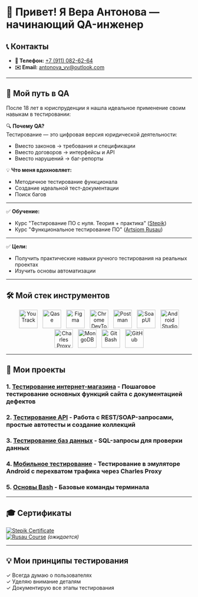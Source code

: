 # 👋 Привет! Я Вера Антонова — начинающий QA-инженер

<a href="https://github.com/veraveps/QA-Portfolio-Vera-Antonova">
</a>

## 📞 Контакты
- **📱 Телефон:** [+7 (911) 082-62-64](tel:+79110826264)
- **✉️ Email:** antonova_vv@outlook.com

---

## 🚀 Мой путь в QA
После 18 лет в юриспруденции я нашла идеальное применение своим навыкам в тестировании:

🔍 **Почему QA?**  
Тестирование — это цифровая версия юридической деятельности:  
- Вместо законов → требования и спецификации  
- Вместо договоров → интерфейсы и API  
- Вместо нарушений → баг-репорты  

💡 **Что меня вдохновляет:**  
- Методичное тестирование функционала  
- Создание идеальной тест-документации  
- Поиск багов  

---
 
✅ **Обучение:**  
   - Курс "Тестирование ПО с нуля. Теория + практика" ([Stepik](https://stepik.org/course/171826/promo?search=7362255367))  
   - Курс "Функциональное тестирование ПО" ([Artsiom Rusau](https://rusau.net/qa-from-scratch))  

---

✅ **Цели:**  
   - Получить практические навыки ручного тестирования на реальных проектах  
   - Изучить основы автоматизации  

---

## 🛠 Мой стек инструментов

<p align="center">
  <img src="https://resources.jetbrains.com/storage/products/youtrack/img/meta/youtrack_logo_300x300.png" width="50" hspace="5" alt="YouTrack">
  <img src="https://camo.githubusercontent.com/35a1928616a9dca0acd2141dbfa390752e65b548b310a0fec90e70a83b2802ae/68747470733a2f2f6c756e61312e636f2f6562303138372e706e67" width="50" hspace="5" alt="Qase">
  <img src="https://cdn.jsdelivr.net/gh/devicons/devicon/icons/figma/figma-original.svg" width="50" hspace="5" alt="Figma">
  <img src="https://cdn.jsdelivr.net/gh/devicons/devicon/icons/chrome/chrome-original.svg" width="50" hspace="5" alt="Chrome DevTools">
  <img src="https://cdn.jsdelivr.net/gh/devicons/devicon/icons/postman/postman-original.svg" width="50" hspace="5" alt="Postman">
  <img src="https://camo.githubusercontent.com/b12048870a12c78c92bc846f340c2bdb2cfb1d67f9f86d301b393ee074e02160/68747470733a2f2f656e637279707465642d74626e302e677374617469632e636f6d2f696d616765733f713d74626e3a414e6439476354444c6a2d3137684c75507365344b356c6f34564c4e46526e3839726a4c53422d4b4b495a4d644e6a4230512673" width="50" hspace="5" alt="SoapUI">
  <img src="https://cdn.jsdelivr.net/gh/devicons/devicon/icons/androidstudio/androidstudio-original.svg" width="50" hspace="5" alt="Android Studio">
  <img src="https://camo.githubusercontent.com/336cc8f5f3d0b45b3c149159207c88944e9909640f5dc25c7116355bc75670d5/68747470733a2f2f36342e6d656469612e74756d626c722e636f6d2f63343065383135393666333061646638363930656532366161313265383838662f74756d626c725f696e6c696e655f6f62387a32316f6754753172326f6e61755f3430302e706e67" width="50" hspace="5" alt="Charles Proxy">
  <img src="https://cdn.jsdelivr.net/gh/devicons/devicon/icons/mongodb/mongodb-original.svg" width="50" hspace="5" alt="MongoDB">
  <img src="https://cdn.jsdelivr.net/gh/devicons/devicon/icons/bash/bash-original.svg" width="50" hspace="5" alt="Git Bash">
  <img src="https://cdn.jsdelivr.net/gh/devicons/devicon/icons/github/github-original.svg" width="50" hspace="5" alt="GitHub">
</p>

---

## 📂 Мои проекты

### 1. [Тестирование интернет-магазина](Projects/Webshop_testing.md) - Пошаговое тестирование основных функций сайта с документацией дефектов  
### 2. [Тестирование API](Projects/API_Testing.md) - Работа с REST/SOAP-запросами, простые автотесты и создание коллекций  
### 3. [Тестирование баз данных](Projects/Database_Testing.md) - SQL-запросы для проверки данных  
### 4. [Мобильное тестирование](Projects/Mobile_App_Testing.md) - Тестирование в эмуляторе Android с перехватом трафика через Charles Proxy  
### 5. [Основы Bash](Projects/Bash.md) - Базовые команды терминала  

---

## 🎓 Сертификаты
[![Stepik Certificate](https://img.shields.io/badge/Stepik-Тестирование_ПО_с_нуля-2CA5E0?logo=stepik)](https://drive.google.com/file/d/1G8Qu6l9QwpovzGzRF9_er6NMt1egj3SU/view?usp=drive_link)  
[![Rusau Course](https://img.shields.io/badge/Rusau-Тестировщик_с_нуля-lightgrey)](https://rusau.net/) *(ожидается)*

---

## 💡 Мои принципы тестирования
✓ Всегда думаю о пользователях  
✓ Уделяю внимание деталям   
✓ Документирую все этапы тестирования
